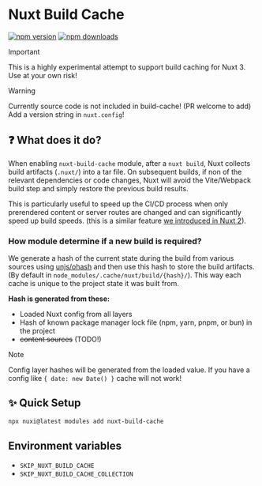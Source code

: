 # Nuxt Build Cache

<!-- automd:badges -->

[![npm version](https://flat.badgen.net/npm/v/nuxt-build-cache)](https://npmjs.com/package/nuxt-build-cache)
[![npm downloads](https://flat.badgen.net/npm/dm/nuxt-build-cache)](https://npmjs.com/package/nuxt-build-cache)

<!-- /automd -->

> [!IMPORTANT]
> This is a highly experimental attempt to support build caching for Nuxt 3. Use at your own risk!

> [!WARNING]
> Currently source code is not included in build-cache! (PR welcome to add) Add a version string in `nuxt.config`!

## ❓ What does it do?

When enabling `nuxt-build-cache` module, after a `nuxt build`, Nuxt collects build artifacts (`.nuxt/`) into a tar file. On subsequent builds, if non of the relevant dependencies or code changes, Nuxt will avoid the Vite/Webpack build step and simply restore the previous build results.

This is particularly useful to speed up the CI/CD process when only prerendered content or server routes are changed and can significantly speed up build speeds. (this is a similar feature [we introduced in Nuxt 2](https://nuxt.com/blog/nuxt-static-improvements)).

### How module determine if a new build is required?

We generate a hash of the current state during the build from various sources using [unjs/ohash](https://github.com/unjs/ohash) and then use this hash to store the build artifacts. (By default in `node_modules/.cache/nuxt/build/{hash}/`). This way each cache is unique to the project state it was built from.

**Hash is generated from these:**

- Loaded Nuxt config from all layers
- Hash of known package manager lock file (npm, yarn, pnpm, or bun) in the project
- ~~content sources~~ (TODO!)

> [!NOTE]
> Config layer hashes will be generated from the loaded value.
> If you have a config like `{ date: new Date() }` cache will not work!

## ✨ Quick Setup

```sh
npx nuxi@latest modules add nuxt-build-cache
```

## Environment variables

- `SKIP_NUXT_BUILD_CACHE`
- `SKIP_NUXT_BUILD_CACHE_COLLECTION`
